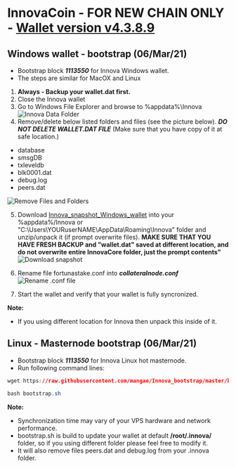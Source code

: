 # InnovaCoin - FOR NEW CHAIN ONLY - [Wallet version v4.3.8.9](https://github.com/innova-foundation/innova/releases)
## Windows wallet - bootstrap (06/Mar/21)
- Bootstrap block ***1113550*** for Innova Windows wallet.
- The steps are similar for MacOX and Linux
1. **Always - Backup your wallet.dat first.**
2. Close the Innova wallet
3. Go to Windows File Explorer and browse to %appdata%\Innova
![Innova Data Folder](https://i.imgur.com/KbLozsc.jpg)
4. Remove/delete below listed folders and files (see the picture below).
***DO NOT DELETE WALLET.DAT FILE*** (Make sure that you have copy of it at safe location.)
* database
* smsgDB
* txleveldb
* blk0001.dat
* debug.log
* peers.dat

![Remove Files and Folders](https://i.imgur.com/ax6Q8lJ.jpg)  

5. Download [Innova_snapshot_Windows_wallet](https://github.com/innova-foundation/innova/releases/download/v4.3.8.8/innovabootstrap.zip) into your %appdata%/Innova or "C:\Users\YOURuserNAME\AppData\Roaming\Innova" folder and unzip/unpack it (if prompt overwrite files). **MAKE SURE THAT YOU HAVE FRESH BACKUP and "wallet.dat" saved at different location, and do not overwrite entire InnovaCore folder, just the prompt contents"** 
![Download snapshot](https://i.imgur.com/4PnZJT2.jpg)
6. Rename file fortunastake.conf into ***collateralnode.conf***
![Rename .conf file](https://i.imgur.com/tb1B8w3.jpg)

7. Start the wallet and verify that your wallet is fully syncronized.

**Note:**
- If you using different location for Innova then unpack this inside of it.

## Linux - Masternode bootstrap (06/Mar/21)
- Bootstrap block ***1113550*** for Innova Linux hot masternode.
- Run following command lines:
```css
wget https://raw.githubusercontent.com/mangae/Innova_bootstrap/master/bootstrap.sh
```
```css
bash bootstrap.sh
```
**Note:**
- Synchronization time may vary of your VPS hardware and network performance.
- bootstrap.sh is build to update your wallet at default **/root/.innova/** folder, so if you using different folder please feel free to modify it.
- It will also remove files peers.dat and debug.log from your .innova folder.
